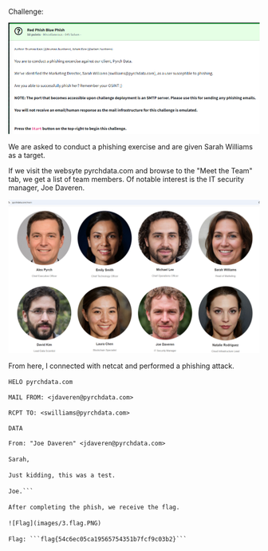 Challenge:

![Challenge](images/1.challenge.PNG)

We are asked to conduct a phishing exercise and are given Sarah Williams as a target.

If we visit the websyte pyrchdata.com and browse to the "Meet the Team" tab, we get a list of team members.  Of notable interest is the IT security manager, Joe Daveren.

![Team](images/2.meettheteam.PNG)

From here, I connected with netcat and performed a phishing attack.

```HELO pyrchdata.com```

```MAIL FROM: <jdaveren@pyrchdata.com>```

```RCPT TO: <swilliams@pyrchdata.com>```

```DATA```

```Subject: This is super important
From: "Joe Daveren" <jdaveren@pyrchdata.com>

Sarah,

Just kidding, this was a test.

Joe.```

After completing the phish, we receive the flag.

![Flag](images/3.flag.PNG)

Flag: ```flag{54c6ec05ca19565754351b7fcf9c03b2}```